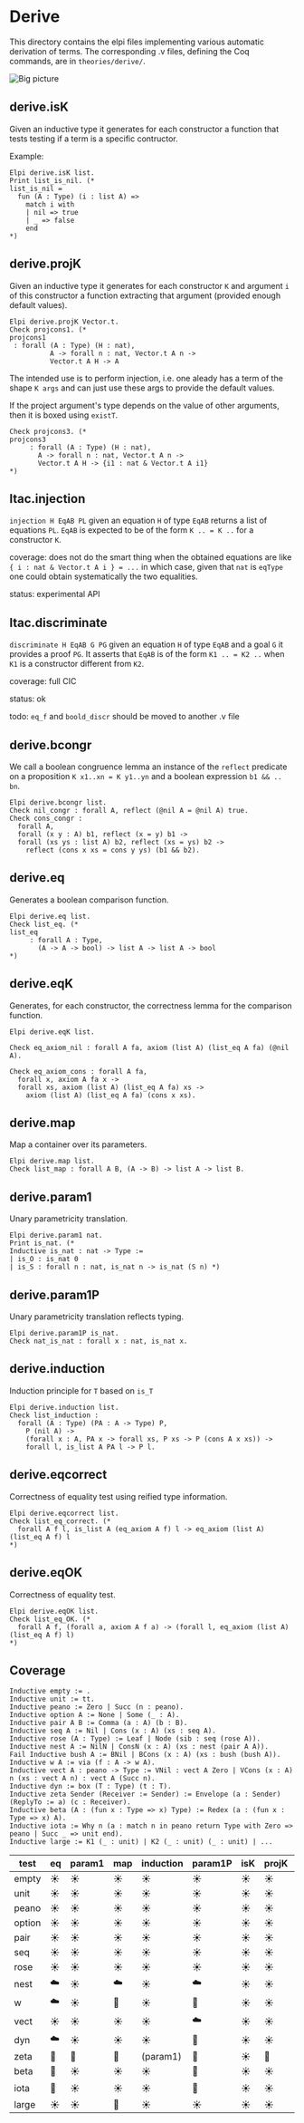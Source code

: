 # Derive

This directory contains the elpi files implementing various automatic
derivation of terms.  The corresponding .v files, defining the Coq commands,
are in `theories/derive/`.

![Big picture](derive.svg)


## derive.isK

Given an inductive type it generates for each constructor a function that tests testing if a term is a specific
contructor.

Example: 
```coq
Elpi derive.isK list.
Print list_is_nil. (*
list_is_nil = 
  fun (A : Type) (i : list A) =>
    match i with
    | nil => true
    | _ => false
    end
*)
```

## derive.projK

Given an inductive type it generates for each constructor `K` and argument
`i` of this constructor a function extracting that argument (provided enough
default values).

```coq
Elpi derive.projK Vector.t.
Check projcons1. (*
projcons1 
 : forall (A : Type) (H : nat),
          A -> forall n : nat, Vector.t A n ->
          Vector.t A H -> A
```
The intended use is to perform injection, i.e. one aleady has a term of the
shape `K args` and can just use these args to provide the default values.

If the project argument's type depends on the value of other arguments, then it
is boxed using `existT`.
```coq
Check projcons3. (*
projcons3
     : forall (A : Type) (H : nat),
       A -> forall n : nat, Vector.t A n ->
       Vector.t A H -> {i1 : nat & Vector.t A i1}
*)
```

## ltac.injection

`injection H EqAB PL` given an equation `H` of type `EqAB` returns a list
of equations `PL`. `EqAB` is expected to be of the form `K .. = K ..` for
a constructor `K`.

coverage: does not do the smart thing when the obtained equations are like `{ i : nat & Vector.t A i } = ...` in which case, given that `nat` is `eqType` one could obtain systematically the two equalities.

status: experimental API

## ltac.discriminate

`discriminate H EqAB G PG` given an equation `H` of type `EqAB` and
a goal `G` it provides a proof `PG`. It asserts that `EqAB` is of
the form `K1 .. = K2 ..` when `K1` is a constructor different from `K2`.

coverage: full CIC

status: ok

todo: `eq_f` and `boold_discr` should be moved to another .v file


## derive.bcongr

We call a boolean congruence lemma an instance of the `reflect` predicate
on a proposition `K x1..xn = K y1..yn` and a boolean expression `b1 && .. bn`.

```coq
Elpi derive.bcongr list.
Check nil_congr : forall A, reflect (@nil A = @nil A) true.
Check cons_congr :
  forall A,
  forall (x y : A) b1, reflect (x = y) b1 ->
  forall (xs ys : list A) b2, reflect (xs = ys) b2 ->
    reflect (cons x xs = cons y ys) (b1 && b2).
```

## derive.eq

Generates a boolean comparison function.

```coq
Elpi derive.eq list. 
Check list_eq. (*
list_eq
     : forall A : Type,
       (A -> A -> bool) -> list A -> list A -> bool
*)
```

## derive.eqK

Generates, for each constructor, the correctness lemma for the comparison
function.

```coq
Elpi derive.eqK list.

Check eq_axiom_nil : forall A fa, axiom (list A) (list_eq A fa) (@nil A).

Check eq_axiom_cons : forall A fa,
  forall x, axiom A fa x ->
  forall xs, axiom (list A) (list_eq A fa) xs ->
    axiom (list A) (list_eq A fa) (cons x xs).
```

## derive.map

Map a container over its parameters. 

```coq
Elpi derive.map list.
Check list_map : forall A B, (A -> B) -> list A -> list B.
```

## derive.param1

Unary parametricity translation.

```coq
Elpi derive.param1 nat.
Print is_nat. (*
Inductive is_nat : nat -> Type :=
| is_O : is_nat 0
| is_S : forall n : nat, is_nat n -> is_nat (S n) *)
```

## derive.param1P

Unary parametricity translation reflects typing.

```coq
Elpi derive.param1P is_nat.
Check nat_is_nat : forall x : nat, is_nat x.
```

## derive.induction

Induction principle for `T` based on `is_T`

```coq
Elpi derive.induction list.
Check list_induction :
  forall (A : Type) (PA : A -> Type) P,
    P (nil A) ->
    (forall x : A, PA x -> forall xs, P xs -> P (cons A x xs)) ->
    forall l, is_list A PA l -> P l.
```

## derive.eqcorrect

Correctness of equality test using reified type information.

```coq
Elpi derive.eqcorrect list.
Check list_eq_correct. (*
  forall A f l, is_list A (eq_axiom A f) l -> eq_axiom (list A) (list_eq A f) l
*)
```

## derive.eqOK

Correctness of equality test.

```coq
Elpi derive.eqOK list.
Check list_eq_OK. (*
  forall A f, (forall a, axiom A f a) -> (forall l, eq_axiom (list A) (list_eq A f) l)
*)
```

## Coverage

```coq
Inductive empty := .
Inductive unit := tt.
Inductive peano := Zero | Succ (n : peano).
Inductive option A := None | Some (_ : A).
Inductive pair A B := Comma (a : A) (b : B).
Inductive seq A := Nil | Cons (x : A) (xs : seq A).
Inductive rose (A : Type) := Leaf | Node (sib : seq (rose A)).
Inductive nest A := NilN | ConsN (x : A) (xs : nest (pair A A)).
Fail Inductive bush A := BNil | BCons (x : A) (xs : bush (bush A)).
Inductive w A := via (f : A -> w A).
Inductive vect A : peano -> Type := VNil : vect A Zero | VCons (x : A) n (xs : vect A n) : vect A (Succ n).
Inductive dyn := box (T : Type) (t : T).
Inductive zeta Sender (Receiver := Sender) := Envelope (a : Sender) (ReplyTo := a) (c : Receiver).
Inductive beta (A : (fun x : Type => x) Type) := Redex (a : (fun x : Type => x) A).
Inductive iota := Why n (a : match n in peano return Type with Zero => peano | Succ _ => unit end).
Inductive large := K1 (_ : unit) | K2 (_ : unit) (_ : unit) | ...
```

test   | eq      | param1  | map     | induction | param1P | isK     | projK   | injection | discriminate | bcongr  | eqK     | eqcorrect | eqOK
-------|---------|---------|---------|-----------|---------|---------|---------|-----------|--------------|---------|---------|-----------|--------
empty  | :sunny: | :sunny: | :sunny: | :sunny:   | :sunny: | :sunny: | :sunny: |           |              | :sunny: | :sunny: | :sunny:   | :sunny:
unit   | :sunny: | :sunny: | :sunny: | :sunny:   | :sunny: | :sunny: | :sunny: |           |              | :sunny: | :sunny: | :sunny:   | :sunny:
peano  | :sunny: | :sunny: | :sunny: | :sunny:   | :sunny: | :sunny: | :sunny: |           |              | :sunny: | :sunny: | :sunny:   | :sunny:
option | :sunny: | :sunny: | :sunny: | :sunny:   | :sunny: | :sunny: | :sunny: |           |              | :sunny: | :sunny: | :sunny:   | :sunny:
pair   | :sunny: | :sunny: | :sunny: | :sunny:   | :sunny: | :sunny: | :sunny: |           |              | :sunny: | :sunny: | :sunny:   | :sunny:
seq    | :sunny: | :sunny: | :sunny: | :sunny:   | :sunny: | :sunny: | :sunny: |           |              | :sunny: | :sunny: | :sunny:   | :sunny:
rose   | :sunny: | :sunny: | :sunny: | :sunny:   | :sunny: | :sunny: | :sunny: |           |              | :sunny: | :sunny: | :sunny:   | :sunny:
nest   | :cloud: | :sunny: | :cloud: | :sunny:   | :cloud: | :sunny: | :sunny: |           |              | :sunny: | :bug:   | :bug:     | :bug:
w      | :cloud: | :sunny: | :bug:   | :sunny:   | :bug:   | :sunny: | :sunny: |           |              | :sunny: | :bug:   | :bug:     | :bug:
vect   | :sunny: | :sunny: | :sunny: | :sunny:   | :cloud: | :sunny: | :sunny: |           |              | :bug:   | :bug:   | :bug:     | :bug:
dyn    | :cloud: | :sunny: | :sunny: | :sunny:   | :bug:   | :sunny: | :sunny: |           |              | :bug:   | :bug:   | :bug:     | :bug:
zeta   | :bug:   | :bug:   | :bug:   | (param1)  | :bug:   | :sunny: | :bug:   |           |              | :sunny: | :bug:   | :bug:     | :bug:
beta   | :bug:   | :sunny: | :sunny: | :sunny:   | :bug:   | :sunny: | :sunny: |           |              | :sunny: | :bug:   | :bug:     | :bug:
iota   | :bug:   | :sunny: | :sunny: | :sunny:   | :bug:   | :sunny: | :sunny: |           |              | :cloud: | :bug:   | :bug:     | :bug:
large  | :sunny: | :sunny: | :bug:   | :sunny:   | :sunny: | :sunny: | :sunny: |           |              | :sunny: | :sunny: | :sunny:   | :sunny:
